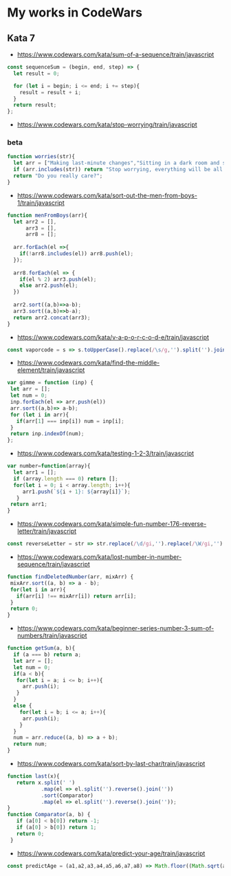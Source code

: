 # My works in CodeWars
## Kata 7
* https://www.codewars.com/kata/sum-of-a-sequence/train/javascript

```js
const sequenceSum = (begin, end, step) => {
  let result = 0;

  for (let i = begin; i <= end; i += step){
    result = result + i;
  }
  return result;
};
```
* https://www.codewars.com/kata/stop-worrying/train/javascript
### beta
```````js
function worries(str){
  let arr = ["Making last-minute changes","Sitting in a dark room and shaking","Crying","Laughing hysterically","Not eating"];
  if (arr.includes(str)) return "Stop worrying, everything will be all right!";
  return "Do you really care?";
}
```````
* https://www.codewars.com/kata/sort-out-the-men-from-boys-1/train/javascript
```js
function menFromBoys(arr){
  let arr2 = [],
      arr3 = [],
      arr8 = [];
  
  arr.forEach(el =>{
    if(!arr8.includes(el)) arr8.push(el);
  });
    
  arr8.forEach(el => {
    if(el % 2) arr3.push(el);
    else arr2.push(el);
  })
 
  arr2.sort((a,b)=>a-b);
  arr3.sort((a,b)=>b-a);
  return arr2.concat(arr3);
}
```
* https://www.codewars.com/kata/v-a-p-o-r-c-o-d-e/train/javascript
```js
const vaporcode = s => s.toUpperCase().replace(/\s/g,'').split('').join('  ');
```
* https://www.codewars.com/kata/find-the-middle-element/train/javascript
```js
var gimme = function (inp) {
 let arr = [];
 let num = 0;
 inp.forEach(el => arr.push(el))
 arr.sort((a,b)=> a-b);
 for (let i in arr){
   if(arr[1] === inp[i]) num = inp[i];
 }
 return inp.indexOf(num);
};
```
* https://www.codewars.com/kata/testing-1-2-3/train/javascript
```js
var number=function(array){
  let arr1 = [];
  if (array.length === 0) return [];
  for(let i = 0; i < array.length; i++){
     arr1.push(`${i + 1}: ${array[i]}`);
   }
 return arr1;
}
```
* https://www.codewars.com/kata/simple-fun-number-176-reverse-letter/train/javascript

```js
const reverseLetter = str => str.replace(/\d/gi,'').replace(/\W/gi,'').replace(/_/gi,'').split('').reverse().join('');
```
* https://www.codewars.com/kata/lost-number-in-number-sequence/train/javascript

```js
function findDeletedNumber(arr, mixArr) {
 mixArr.sort((a, b) => a - b);
 for(let i in arr){
   if(arr[i] !== mixArr[i]) return arr[i];
 }
 return 0;
}
```
* https://www.codewars.com/kata/beginner-series-number-3-sum-of-numbers/train/javascript

```js
function getSum(a, b){
  if (a === b) return a;
  let arr = [];
  let num = 0;
  if(a < b){
   for(let i = a; i <= b; i++){
     arr.push(i);
   }
  }
  else {
    for(let i = b; i <= a; i++){
     arr.push(i);
    } 
  }
  num = arr.reduce((a, b) => a + b);
  return num;
}
```
* https://www.codewars.com/kata/sort-by-last-char/train/javascript
```js
function last(x){
   return x.split(' ')
           .map(el => el.split('').reverse().join(''))
           .sort(Comparator)
           .map(el => el.split('').reverse().join(''));
}
function Comparator(a, b) {
   if (a[0] < b[0]) return -1;
   if (a[0] > b[0]) return 1;
   return 0;
 }
```
* https://www.codewars.com/kata/predict-your-age/train/javascript
```js
const predictAge = (a1,a2,a3,a4,a5,a6,a7,a8) => Math.floor((Math.sqrt(a1*a1 + a2*a2 + a3*a3 + a4*a4 + a5*a5 + a6*a6 + a7*a7 + a8*a8))/2);
```
